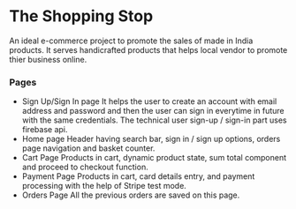 # The Shopping Stop
An ideal e-commerce project to promote the sales of made in India products. It serves handicrafted products that helps local vendor to promote thier business online. 

### Pages
* Sign Up/Sign In page 
It helps the user to create an account with email address and password and then the user can sign in everytime in future with the same credentials. The technical user sign-up / sign-in part uses firebase api. 
* Home page 
Header having search bar, sign in / sign up options, orders page navigation and basket counter.
* Cart Page 
Products in cart, dynamic product state, sum total component and proceed to checkout function.
* Payment Page
Products in cart, card details entry, and payment processing with the help of Stripe test mode.
* Orders Page
All the previous orders are saved on this page. 
